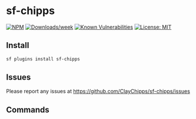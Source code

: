 # sf-chipps

[![NPM](https://img.shields.io/npm/v/sf-chipps.svg?label=sf-chipps)](https://www.npmjs.com/package/sf-chipps) [![Downloads/week](https://img.shields.io/npm/dw/sf-chipps.svg)](https://npmjs.org/package/sf-chipps) [![Known Vulnerabilities](https://snyk.io/test/github/ClayChipps/sf-chipps/badge.svg)](https://snyk.io/test/github/ClayChipps/sf-chipps) [![License: MIT](https://img.shields.io/badge/License-MIT-yellow.svg)](https://raw.githubusercontent.com/salesforcecli/sf-chipps/main/LICENSE.txt)

## Install

```bash
sf plugins install sf-chipps
```

## Issues

Please report any issues at https://github.com/ClayChipps/sf-chipps/issues

## Commands

<!-- commands -->
